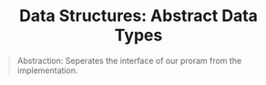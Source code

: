 <div align = "center">
  
# Data Structures: Abstract Data Types
  
</div>


> Abstraction: Seperates the interface of our proram from the implementation.
